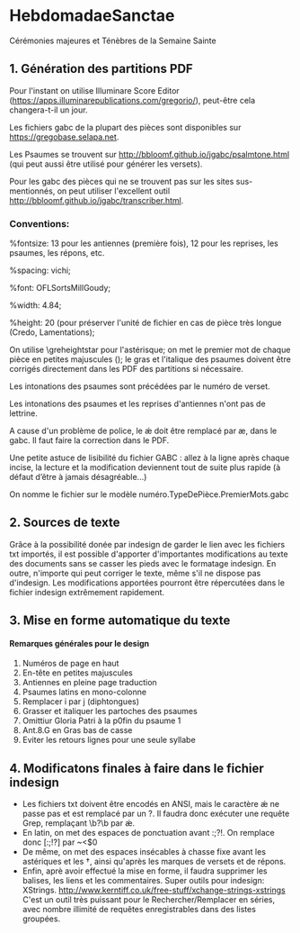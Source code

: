 # HebdomadaeSanctae
Cérémonies majeures et Ténèbres de la Semaine Sainte

## 1. Génération des partitions PDF

Pour l'instant on utilise Illuminare Score Editor (https://apps.illuminarepublications.com/gregorio/), peut-être cela changera-t-il un jour.

Les fichiers gabc de la plupart des pièces sont disponibles sur https://gregobase.selapa.net.

Les Psaumes se trouvent sur http://bbloomf.github.io/jgabc/psalmtone.html (qui peut aussi être utilisé pour générer les versets).

Pour les gabc des pièces qui ne se trouvent pas sur les sites sus-mentionnés, on peut utiliser l'excellent outil http://bbloomf.github.io/jgabc/transcriber.html.

### Conventions:

%fontsize: 13 pour les antiennes (première fois), 12 pour les reprises, les psaumes, les répons, etc.

%spacing: vichi;

%font: OFLSortsMillGoudy;

%width: 4.84;

%height: 20 (pour préserver l'unité de fichier en cas de pièce très longue (Credo, Lamentations);

On utilise <v>\greheightstar</v> pour l'astérisque; on met le premier mot de chaque pièce en petites majuscules (<sc></sc>); le gras et l'italique des psaumes doivent être corrigés directement dans les PDF des partitions si nécessaire.

Les intonations des psaumes sont précédées par le numéro de verset.

Les intonations des psaumes et les reprises d'antiennes n'ont pas de lettrine.

A cause d'un problème de police, le ǽ doit être remplacé par æ, dans le gabc. Il faut faire la correction dans le PDF.

Une petite astuce de lisibilité du fichier GABC : allez à la ligne après chaque incise, la lecture et la modification deviennent tout de suite plus rapide (à défaut d’être à jamais désagréable...)

On nomme le fichier sur le modèle numéro.TypeDePièce.PremierMots.gabc

## 2. Sources de texte

Grâce à la possibilité donée par indesign de garder le lien avec les fichiers txt importés, il est possible d'apporter d'importantes modifications au texte des documents sans se casser les pieds avec le formatage indesign. En outre, n'importe qui peut corriger le texte, même s'il ne dispose pas d'indesign. Les modifications apportées pourront être répercutées dans le fichier indesign extrêmement rapidement.

## 3. Mise en forme automatique du texte

#### Remarques générales pour le design

1. Numéros de page en haut
2. En-tête en petites majuscules
3. Antiennes en pleine page traduction
4. Psaumes latins en mono-colonne
5. Remplacer i par j (diphtongues)
6. Grasser et italiquer les partoches des psaumes
7. Omittiur Gloria Patri à la p0fin du psaume 1
8. Ant.8.G en Gras bas de casse
9. Eviter les retours lignes pour une seule syllabe


## 4. Modificatons finales à faire dans le fichier indesign
* Les fichiers txt doivent être encodés en ANSI, mais le caractère ǽ ne passe pas et est remplacé par un ?. Il faudra donc exécuter une requête Grep, remplaçant \b\?\b par ǽ.
* En latin, on met des espaces de ponctuation avant :;?!. On remplace donc [:;!?] par ~<$0
* De même, on met des espaces insécables à chasse fixe avant les astériques et les †, ainsi qu'après les marques de versets et de répons.
* Enfin, aprè avoir effectué la mise en forme, il faudra supprimer les balises, les liens et les commentaires.
Super outils pour indesign: XStrings.
http://www.kerntiff.co.uk/free-stuff/xchange-strings-xstrings
C'est un outil très puissant pour le Rechercher/Remplacer en séries, avec nombre illimité de requêtes enregistrables dans des listes groupées.


	
	
	
	
	


